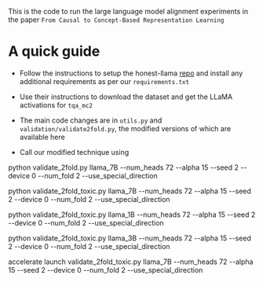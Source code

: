 This is the code to run the large language model alignment experiments in the paper ```From Causal to Concept-Based Representation Learning```

# A quick guide

- Follow the instructions to setup the honest-llama [repo](https://github.com/likenneth/honest_llama) and install any additional requirements as per our ```requirements.txt```

- Use their instructions to download the dataset and get the LLaMA activations for ```tqa_mc2```

- The main code changes are in ```utils.py``` and ```validation/validate2fold.py```, the modified versions of which are available here

- Call our modified technique using

python validate_2fold.py llama_7B --num_heads 72 --alpha 15 --seed 2 --device 0 --num_fold 2 --use_special_direction

python validate_2fold_toxic.py llama_7B --num_heads 72 --alpha 15 --seed 2 --device 0 --num_fold 2 --use_special_direction

python validate_2fold_toxic.py llama_1B --num_heads 72 --alpha 15 --seed 2 --device 0 --num_fold 2 --use_special_direction

python validate_2fold_toxic.py llama_3B --num_heads 72 --alpha 15 --seed 2 --device 0 --num_fold 2 --use_special_direction

accelerate launch validate_2fold_toxic.py llama_7B --num_heads 72 --alpha 15 --seed 2 --device 0 --num_fold 2 --use_special_direction